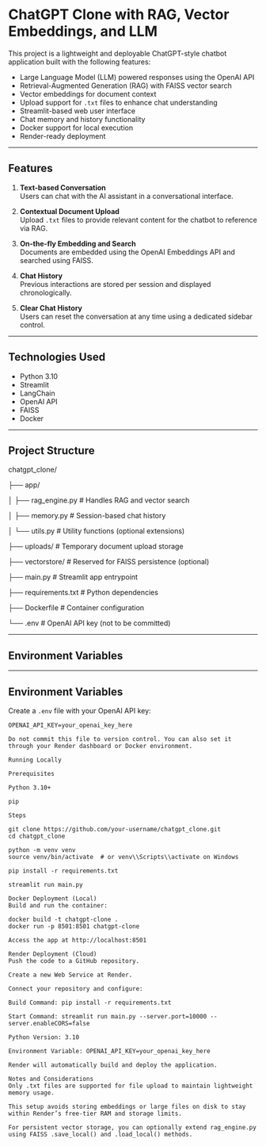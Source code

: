 # ChatGPT Clone with RAG, Vector Embeddings, and LLM

This project is a lightweight and deployable ChatGPT-style chatbot application built with the following features:
- Large Language Model (LLM) powered responses using the OpenAI API
- Retrieval-Augmented Generation (RAG) with FAISS vector search
- Vector embeddings for document context
- Upload support for `.txt` files to enhance chat understanding
- Streamlit-based web user interface
- Chat memory and history functionality
- Docker support for local execution
- Render-ready deployment

---

## Features

1. **Text-based Conversation**  
   Users can chat with the AI assistant in a conversational interface.

2. **Contextual Document Upload**  
   Upload `.txt` files to provide relevant content for the chatbot to reference via RAG.

3. **On-the-fly Embedding and Search**  
   Documents are embedded using the OpenAI Embeddings API and searched using FAISS.

4. **Chat History**  
   Previous interactions are stored per session and displayed chronologically.

5. **Clear Chat History**  
   Users can reset the conversation at any time using a dedicated sidebar control.

---

## Technologies Used

- Python 3.10
- Streamlit
- LangChain
- OpenAI API
- FAISS
- Docker

---

## Project Structure

chatgpt_clone/

├── app/

│ ├── rag_engine.py # Handles RAG and vector search

│ ├── memory.py # Session-based chat history

│ └── utils.py # Utility functions (optional extensions)

├── uploads/ # Temporary document upload storage

├── vectorstore/ # Reserved for FAISS persistence (optional)

├── main.py # Streamlit app entrypoint

├── requirements.txt # Python dependencies

├── Dockerfile # Container configuration

└── .env # OpenAI API key (not to be committed)

---

## Environment Variables


---

## Environment Variables

Create a `.env` file with your OpenAI API key:

```env
OPENAI_API_KEY=your_openai_key_here

Do not commit this file to version control. You can also set it through your Render dashboard or Docker environment.

Running Locally

Prerequisites

Python 3.10+

pip

Steps

git clone https://github.com/your-username/chatgpt_clone.git
cd chatgpt_clone

python -m venv venv
source venv/bin/activate  # or venv\\Scripts\\activate on Windows

pip install -r requirements.txt

streamlit run main.py

Docker Deployment (Local)
Build and run the container:

docker build -t chatgpt-clone .
docker run -p 8501:8501 chatgpt-clone

Access the app at http://localhost:8501

Render Deployment (Cloud)
Push the code to a GitHub repository.

Create a new Web Service at Render.

Connect your repository and configure:

Build Command: pip install -r requirements.txt

Start Command: streamlit run main.py --server.port=10000 --server.enableCORS=false

Python Version: 3.10

Environment Variable: OPENAI_API_KEY=your_openai_key_here

Render will automatically build and deploy the application.

Notes and Considerations
Only .txt files are supported for file upload to maintain lightweight memory usage.

This setup avoids storing embeddings or large files on disk to stay within Render’s free-tier RAM and storage limits.

For persistent vector storage, you can optionally extend rag_engine.py using FAISS .save_local() and .load_local() methods.
